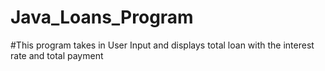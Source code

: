 # Java_Loans_Program
#This program takes in User Input and displays total loan with the interest rate and total payment 
